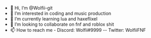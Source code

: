 - 👋 Hi, I’m @Wolfii-git
- 👀 I’m interested in coding and music production
- 🌱 I’m currently learning lua and haxeflixel
- 💞️ I’m looking to collaborate on fnf and roblox shit
- 📫 How to reach me - Discord: Wolfii#9999 -- Twitter: WolfiiFNF

<!---
Wolfii-git/Wolfii-git is a ✨ special ✨ repository because its `README.md` (this file) appears on your GitHub profile.
You can click the Preview link to take a look at your changes.
--->

